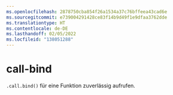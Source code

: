```yaml
---
ms.openlocfilehash: 2878750cba854f26a1534a37c76bffeea43cad6e
ms.sourcegitcommit: e739004291428ce83f14b9d49f1e9dfaa3762dde
ms.translationtype: HT
ms.contentlocale: de-DE
ms.lasthandoff: 02/05/2022
ms.locfileid: "138051288"
---
```

# <a name="call-bind"></a>call-bind
`.call.bind()` für eine Funktion zuverlässig aufrufen.
